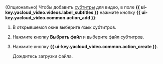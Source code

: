 (Опционально) Чтобы добавить [субтитры](../../video/concepts/videos.md#subtitles) для видео, в поле **{{ ui-key.yacloud_video.videos.label_subtitles }}** нажмите кнопку **{{ ui-key.yacloud_video.common.action_add }}**:

1. В открывшемся окне выберите язык субтитров.
1. Нажмите кнопку **Выбрать файл** и выберите файл субтитров.
1. Нажмите кнопку **{{ ui-key.yacloud_video.common.action_create }}**.

    Дождитесь загрузки файла.